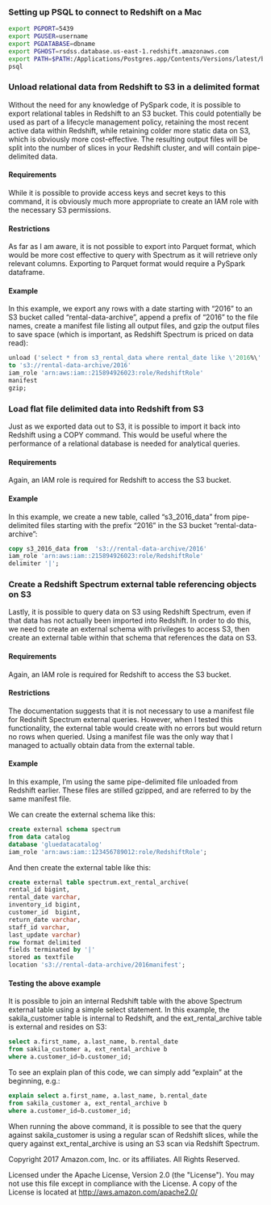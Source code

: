 ### Setting up PSQL to connect to Redshift on a Mac

```sh
export PGPORT=5439
export PGUSER=username
export PGDATABASE=dbname
export PGHOST=rsdss.database.us-east-1.redshift.amazonaws.com
export PATH=$PATH:/Applications/Postgres.app/Contents/Versions/latest/bin
psql
```

### Unload relational data from Redshift to S3 in a delimited format

Without the need for any knowledge of PySpark code, it is possible to export relational tables in Redshift to an S3 bucket. This could potentially be used as part of a lifecycle management policy, retaining the most recent active data within Redshift, while retaining colder more static data on S3, which is obviously more cost-effective.  The resulting output files will be split into the number of slices in your Redshift cluster, and will contain pipe-delimited data.

#### Requirements
While it is possible to provide access keys and secret keys to this command, it is obviously much more appropriate to create an IAM role with the necessary S3 permissions.
 
#### Restrictions
As far as I am aware, it is not possible to export into Parquet format, which would be more cost effective to query with Spectrum as it will retrieve only relevant columns. Exporting to Parquet format would require a PySpark dataframe.
 
#### Example
In this example, we export any rows with a date starting with “2016” to an S3 bucket called “rental-data-archive”, append a prefix of “2016” to the file names, create a manifest file listing all output files, and gzip the output files to save space (which is important, as Redshift Spectrum is priced on data read):

```sql
unload ('select * from s3_rental_data where rental_date like \'2016%\'')  
to 's3://rental-data-archive/2016'
iam_role 'arn:aws:iam::215894926023:role/RedshiftRole'
manifest
gzip;
```

### Load flat file delimited data into Redshift from S3

Just as we exported data out to S3, it is possible to import it back into Redshift using a COPY command. This would be useful where the performance of a relational database is needed for analytical queries.
 
#### Requirements
Again, an IAM role is required for Redshift to access the S3 bucket.
 
#### Example
In this example, we create a new table, called “s3_2016_data” from pipe-delimited files starting with the prefix “2016” in the S3 bucket “rental-data-archive”:

```sql
copy s3_2016_data from  's3://rental-data-archive/2016'
iam_role 'arn:aws:iam::215894926023:role/RedshiftRole'
delimiter '|';
```

### Create a Redshift Spectrum external table referencing objects on S3

Lastly, it is possible to query data on S3 using Redshift Spectrum, even if that data has not actually been imported into Redshift. In order to do this, we need to create an external schema with privileges to access S3, then create an external table within that schema that references the data on S3.
 
#### Requirements
Again, an IAM role is required for Redshift to access the S3 bucket.

#### Restrictions
The documentation suggests that it is not necessary to use a manifest file for Redshift Spectrum external queries. However, when I tested this functionality, the external table would create with no errors but would return no rows when queried. Using a manifest file was the only way that I managed to actually obtain data from the external table.
 
#### Example
In this example, I’m using the same pipe-delimited file unloaded from Redshift earlier. These files are stilled gzipped, and are referred to by the same manifest file.
 
We can create the external schema like this:

```sql
create external schema spectrum
from data catalog
database 'gluedatacatalog'
iam_role 'arn:aws:iam::123456789012:role/RedshiftRole';
```

And then create the external table like this:

```sql
create external table spectrum.ext_rental_archive(
rental_id bigint,
rental_date varchar,
inventory_id bigint,                  
customer_id  bigint,                  
return_date varchar,
staff_id varchar,
last_update varchar)
row format delimited
fields terminated by '|'
stored as textfile
location 's3://rental-data-archive/2016manifest';
```

#### Testing the above example
It is possible to join an internal Redshift table with the above Spectrum external table using a simple select statement. In this example, the sakila\_customer table is internal to Redshift, and the ext\_rental_archive table is external and resides on S3:

```sql
select a.first_name, a.last_name, b.rental_date
from sakila_customer a, ext_rental_archive b
where a.customer_id=b.customer_id;
```

To see an explain plan of this code, we can simply add “explain” at the beginning, e.g.:

```sql
explain select a.first_name, a.last_name, b.rental_date
from sakila_customer a, ext_rental_archive b
where a.customer_id=b.customer_id;
```

When running the above command, it is possible to see that the query against sakila\_customer is using a regular scan of Redshift slices, while the query against ext\_rental\_archive is using an S3 scan via Redshift Spectrum.

Copyright 2017 Amazon.com, Inc. or its affiliates. All Rights Reserved.

Licensed under the Apache License, Version 2.0 (the "License").
You may not use this file except in compliance with the License.
A copy of the License is located at <http://aws.amazon.com/apache2.0/>